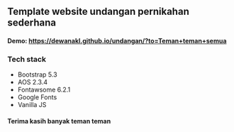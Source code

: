 ## Template website undangan pernikahan sederhana

#### Demo: https://dewanakl.github.io/undangan/?to=Teman+teman+semua

### Tech stack
- Bootstrap 5.3
- AOS 2.3.4
- Fontawsome 6.2.1
- Google Fonts
- Vanilla JS

#### Terima kasih banyak teman teman
